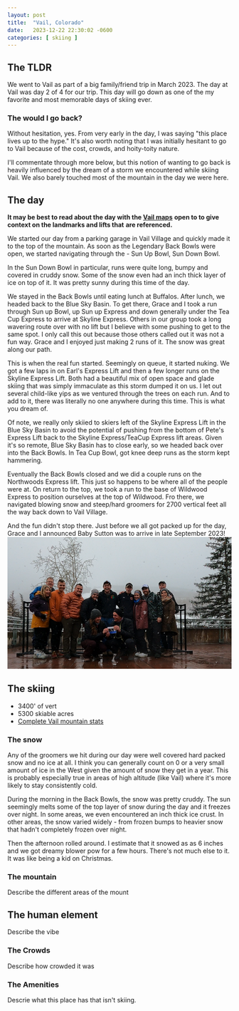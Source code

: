 ```yaml
---
layout: post
title:  "Vail, Colorado"
date:   2023-12-22 22:30:02 -0600
categories: [ skiing ]
---
```


## The TLDR
We went to Vail as part of a big family/friend
trip in March 2023. The day at Vail was day 
2 of 4 for our trip. This day will go down
as one of the my favorite and most memorable 
days of skiing ever. 

### The would I go back?
Without hesitation, yes. From very early in the 
day, I was saying "this place lives up to the hype."
It's also worth noting that I was initially 
hesitant to go to Vail because of the cost, crowds,
and hoity-toity nature. 

I'll commentate through more below, but this notion of 
wanting to go back is heavily influenced by the 
dream of a storm we encountered while skiing Vail. We also
barely touched most of the mountain in the day we were here.

## The day
__It may be best to read about the day with the [Vail maps]__
__open to to give context on the landmarks and lifts that__
__are referenced.__

We started our day from a parking garage in Vail Village
and quickly made it to the top of the mountain. As soon
as the Legendary Back Bowls were open, we started navigating
through the - Sun Up Bowl, Sun Down Bowl.

In the Sun Down Bowl in particular, runs were quite long,
bumpy and covered in cruddy snow. Some of the snow even had
an inch thick layer of ice on top of it. It was pretty sunny
during this time of the day. 

We stayed in the Back Bowls until eating lunch at Buffalos. 
After lunch, we headed back to the Blue Sky Basin. To get there,
Grace and I took a run through Sun up Bowl, up Sun up Express and
down generally under the Tea Cup Express to arrive at Skyline Express.
Others in our group took a long wavering route over with no lift but 
I believe with some pushing to get to the same spot. I only call this
out because those others called out it was not a fun way. Grace and
I enjoyed just making 2 runs of it. The snow was great along our 
path. 

This is when the real fun started. Seemingly on queue, it started 
nuking. We got a few laps in on Earl's Express Lift and then
a few longer runs on the Skyline Express Lift. Both had a beautiful
mix of open space and glade skiing that was simply immaculate
as this storm dumped it on us. I let out several child-like
yips as we ventured through the trees on each run. And to add to it,
there was literally no one anywhere during this time. This is 
what you dream of.

Of note, we really only skiied to skiers left of the Skyline Express 
Lift in the Blue Sky Basin to avoid the potential of pushing from
the bottom of Pete's Express Lift back to the Skyline Express/TeaCup 
Express lift areas. Given it's so remote, Blue Sky Basin has to close early, so we 
headed back over into the Back Bowls. In Tea Cup Bowl, got knee deep
runs as the storm kept hammering. 

Eventually the Back Bowls closed 
and we did a couple runs on the Northwoods Express lift. This just
so happens to be where all of the people were at. On return to the top,
we took a run to the base of Wildwood Express to position ourselves
at the top of Wildwood. Fro there, we
navigated blowing snow and steep/hard groomers for 2700 vertical feet
all the way back down to Vail Village. 

And the fun didn't stop there. Just before we all got packed up 
for the day, Grace and I announced Baby Sutton was to arrive in
late September 2023!
![Baby Reveal]

## The skiing
- 3400' of vert
- 5300 skiable acres
- [Complete Vail mountain stats]

### The snow
Any of the groomers we hit during our day were well covered
hard packed snow and no ice at all. I think you can
generally count on 0 or a very small amount of ice in the 
West given the amount of snow they get in a year. This is 
probably especially true in areas of high altitude (like Vail)
where it's more likely to stay consistently cold.

During the morning in the Back Bowls, the snow was 
pretty cruddy. The sun seemingly melts some of the top layer
of snow during the day and it freezes over night. In some
areas, we even encountered an inch thick ice crust. In other
areas, the snow varied widely - from frozen bumps to heavier 
snow that hadn't completely frozen over night.

Then the afternoon rolled around. I estimate that it snowed as
as 6 inches and we got dreamy blower pow for a few hours. 
There's not much else to it. It was like being a kid on 
Christmas.

### The mountain
Describe the different areas of the mount

## The human element
Describe the vibe
 
### The Crowds
Describe how crowded it was

### The Amenities
Descrie what this place has that isn't skiing.

[Vail maps]:https://www.vail.com/the-mountain/about-the-mountain/trail-map.aspx
[Baby Reveal]:/assets/images/vailBabyReveal2023.PNG
[Complete Vail mountain stats]:https://www.vail.com/the-mountain/about-the-mountain/mountain-info.aspx